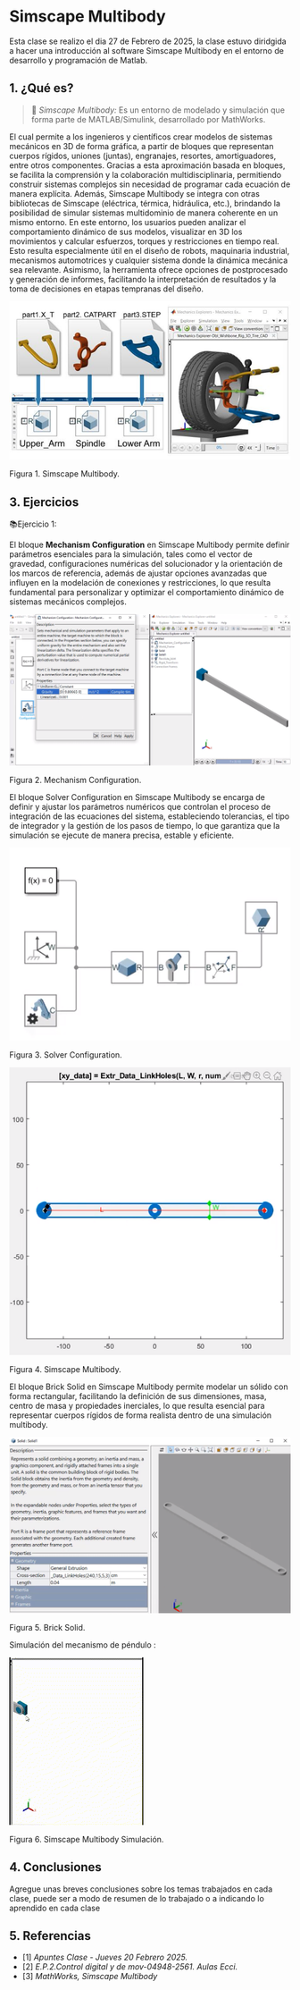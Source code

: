 # Simscape Multibody
Esta clase se realizo el dia 27 de Febrero de 2025, la clase estuvo diridgida a hacer una introducción al software Simscape Multibody en el entorno de desarrollo y programación de Matlab.
## 1. ¿Qué es?
>🔑 *Simscape Multibody:* Es un entorno de modelado y simulación que forma parte de MATLAB/Simulink, desarrollado por MathWorks.

El cual permite a los ingenieros y científicos crear modelos de sistemas mecánicos en 3D de forma gráfica, a partir de bloques que representan cuerpos rígidos, uniones (juntas), engranajes, resortes, amortiguadores, entre otros componentes. Gracias a esta aproximación basada en bloques, se facilita la comprensión y la colaboración multidisciplinaria, permitiendo construir sistemas complejos sin necesidad de programar cada ecuación de manera explícita. Además, Simscape Multibody se integra con otras bibliotecas de Simscape (eléctrica, térmica, hidráulica, etc.), brindando la posibilidad de simular sistemas multidominio de manera coherente en un mismo entorno. En este entorno, los usuarios pueden analizar el comportamiento dinámico de sus modelos, visualizar en 3D los movimientos y calcular esfuerzos, torques y restricciones en tiempo real. Esto resulta especialmente útil en el diseño de robots, maquinaria industrial, mecanismos automotrices y cualquier sistema donde la dinámica mecánica sea relevante. Asimismo, la herramienta ofrece opciones de postprocesado y generación de informes, facilitando la interpretación de resultados y la toma de decisiones en etapas tempranas del diseño.


![Figura de prueba](images/plantilla/simscape.jpg)

Figura 1. Simscape Multibody.


## 3. Ejercicios

📚Ejercicio 1:

El bloque **Mechanism Configuration** en Simscape Multibody permite definir parámetros esenciales para la simulación, tales como el vector de gravedad, configuraciones numéricas del solucionador y la orientación de los marcos de referencia, además de ajustar opciones avanzadas que influyen en la modelación de conexiones y restricciones, lo que resulta fundamental para personalizar y optimizar el comportamiento dinámico de sistemas mecánicos complejos.

![Figura de prueba](images/plantilla/sim0.png)

Figura 2. Mechanism Configuration.


El bloque Solver Configuration en Simscape Multibody se encarga de definir y ajustar los parámetros numéricos que controlan el proceso de integración de las ecuaciones del sistema, estableciendo tolerancias, el tipo de integrador y la gestión de los pasos de tiempo, lo que garantiza que la simulación se ejecute de manera precisa, estable y eficiente.


![Figura de prueba](images/plantilla/sim1.png)

Figura 3. Solver Configuration.


![Figura de prueba](images/plantilla/sim2.png)

Figura 4. Simscape Multibody.


El bloque Brick Solid en Simscape Multibody permite modelar un sólido con forma rectangular, facilitando la definición de sus dimensiones, masa, centro de masa y propiedades inerciales, lo que resulta esencial para representar cuerpos rígidos de forma realista dentro de una simulación multibody.

![Figura de prueba](images/plantilla/sim3.png)

Figura 5. Brick Solid.


Simulación del mecanismo de péndulo :

![Figura de prueba](images/plantilla/Ejerciciosim.gif)

Figura 6. Simscape Multibody Simulación.

## 4. Conclusiones
Agregue unas breves conclusiones sobre los temas trabajados en cada clase, puede ser a modo de resumen de lo trabajado o a indicando lo aprendido en cada clase

## 5. Referencias
- [1] *Apuntes Clase - Jueves 20 Febrero 2025.*  
- [2] *E.P.2.Control digital y de mov-04948-2561. Aulas Ecci.*
- [3] *MathWorks, Simscape Multibody*
